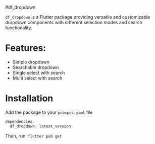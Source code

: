 #df_dropdown

`df_dropdown` is a Flutter package providing versatile and customizable dropdown components with different selection modes and search functionality.

# Features:

- Simple dropdown
- Searchable dropdown
- Single select with search
- Multi select with search

# Installation

Add the package to your `pubspec.yaml` file

```dart
dependencies:
  df_dropdown: latest_version
```

Then, run: `flutter pub get`


